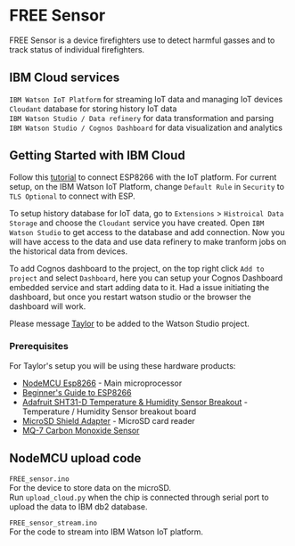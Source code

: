# FREE Sensor

FREE Sensor is a device firefighters use to detect harmful gasses and to track status of individual firefighters. 

## IBM Cloud services

`IBM Watson IoT Platform` for streaming IoT data and managing IoT devices  
`Cloudant` database for storing history IoT data  
`IBM Watson Studio / Data refinery` for data transformation and parsing  
`IBM Watson Studio / Cognos Dashboard` for data visualization and analytics  

## Getting Started with IBM Cloud

Follow this [tutorial](https://developer.ibm.com/recipes/tutorials/run-an-esp8266arduino-as-a-iot-foundation-managed-device/) to connect ESP8266 with the IoT platform. For current setup, on the IBM Watson IoT Platform, change `Default Rule` in `Security` to `TLS Optional` to connect with ESP.

To setup history database for IoT data, go to `Extensions` > `Histroical Data Storage` and choose the `Cloudant` service you have created.
Open `IBM Watson Studio` to get access to the database and add connection. Now you will have access to the data and use data refinery to make tranform jobs on the historical data from devices.

To add Cognos dashboard to the project, on the top right click `Add to project` and select `Dashboard`, here you can setup your Cognos Dashboard embedded service and start adding data to it. Had a issue initiating the dashboard, but once you restart watson studio or the browser the dashboard will work.

Please message [Taylor](rainbowwww5@gmail.com) to be added to the Watson Studio project.

### Prerequisites

For Taylor's setup you will be using these hardware products:

* [NodeMCU Esp8266](https://www.handsontec.com/pdf_learn/esp8266-V10.pdf) - Main microprocessor
* [Beginner's Guide to ESP8266](https://tttapa.github.io/ESP8266/Chap01%20-%20ESP8266.html)
* [Adafruit SHT31-D Temperature & Humidity Sensor Breakout](https://learn.adafruit.com/adafruit-sht31-d-temperature-and-humidity-sensor-breakout/assembly) - Temperature / Humidity Sensor breakout board
* [MicroSD Shield Adapter](https://www.ebay.com/i/173320605763?chn=ps&norover=1&mkevt=1&mkrid=711-117182-37290-0&mkcid=2&itemid=173320605763&targetid=503482151964&device=c&adtype=pla&googleloc=9032020&poi=&campaignid=1669934825&adgroupid=65058350099&rlsatarget=pla-503482151964&abcId=1139296&merchantid=6296724&gclid=CjwKCAjw6vvoBRBtEiwAZq-T1Y8n93J3ntjJk5OjkONkjNmSt5mo_SL-G2_fFggtqFEAWhj9vSMNGxoCKKIQAvD_BwE) - MicroSD card reader
* [MQ-7 Carbon Monoxide Sensor](https://www.amazon.com/HiLetgo-Carbon-Monoxide-Detection-Sensor/dp/B00LSECY2Y/ref=sr_1_2?keywords=mq-7+sensor&qid=1564435192&s=gateway&sr=8-2)

## NodeMCU upload code

`FREE_sensor.ino`  
For the device to store data on the microSD.  
Run `upload_cloud.py` when the chip is connected through serial port to upload the data to IBM db2 database.

`FREE_sensor_stream.ino`  
For the code to stream into IBM Watson IoT platform.